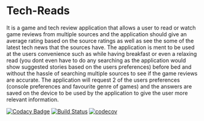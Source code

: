 # Tech-Reads

It is a game and tech review application that allows a user to read or watch game reviews from multiple sources and the application should give an average rating based on the source ratings as well as see the some of the latest tech news that the sources have. The application is ment to be used at the users convenience such as while having breakfast or even a relaxing read (you dont even have to do any searching as the application would show suggested stories based on the users preferences) before bed and without the hassle of searching multiple sources to see if the game reviews are accurate. The application will request 2 of the users preferences (console preferences and favourite genre of games) and the answers are saved on the device to be used by the application to give the user more relevant information.

[![Codacy Badge](https://api.codacy.com/project/badge/Grade/b24eb58a4206417caba990c2638897c9)](https://app.codacy.com/manual/AMadanlal/Tech-Reads?utm_source=github.com&utm_medium=referral&utm_content=AMadanlal/Tech-Reads&utm_campaign=Badge_Grade_Settings)
[![Build Status](https://app.bitrise.io/app/ec3388ff1e084b74/status.svg?token=S1vcbiIIsvsG54n9LiU2eQ)](https://app.bitrise.io/app/ec3388ff1e084b74)
[![codecov](https://codecov.io/gh/AMadanlal/Tech-Reads/branch/Develop/graph/badge.svg)](https://codecov.io/gh/AMadanlal/Tech-Reads)
